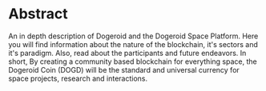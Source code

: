 # Abstract
An in depth description of Dogeroid and the Dogeroid Space Platform.
Here you will find information about the nature of the blockchain, it's sectors and it's paradigm.
Also, read about the participants and future endeavors.
In short, By creating a community based blockchain for everything space, the Dogeroid Coin (DOGD) will be the standard and universal currency for space projects, 
research and interactions. 
